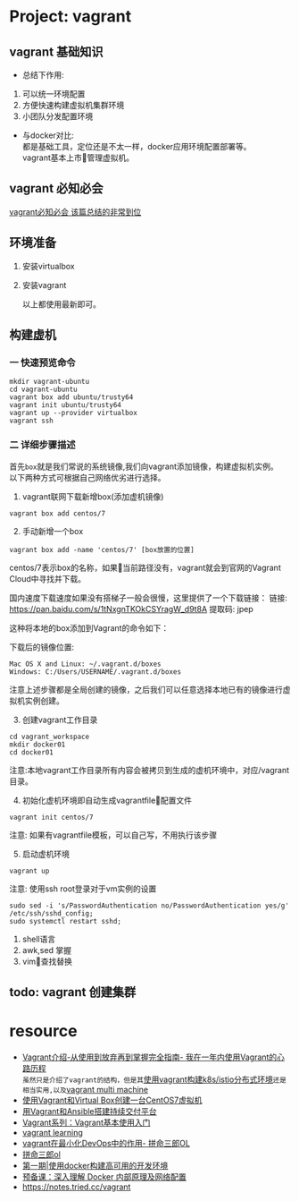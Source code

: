 # Project: vagrant
 ## vagrant 基础知识
- 总结下作用:   
 1. 可以统一环境配置
 2. 方便快速构建虚拟机集群环境
 3. 小团队分发配置环境  

- 与docker对比:   
都是基础工具，定位还是不太一样，docker应用环境配置部署等。  
vagrant基本上市管理虚拟机。  
## vagrant 必知必会
[vagrant必知必会 该篇总结的非常到位](https://notes.tried.cc/vagrant)  

## 环境准备
1. 安装virtualbox  
2. 安装vagrant  

   以上都使用最新即可。

## 构建虚机

### 一 快速预览命令
```
mkdir vagrant-ubuntu
cd vagrant-ubuntu
vagrant box add ubuntu/trusty64
vagrant init ubuntu/trusty64
vagrant up --provider virtualbox
vagrant ssh
```

### 二 详细步骤描述
首先`box`就是我们常说的系统镜像,我们向vagrant添加镜像，构建虚拟机实例。   
以下两种方式可根据自己网络优劣进行选择。  

1. vagrant联网下载新增box(添加虚机镜像)

```
vagrant box add centos/7
```
2. 手动新增一个box  

```
vagrant box add -name 'centos/7' [box放置的位置]
```

centos/7表示box的名称，如果当前路径没有，vagrant就会到官网的Vagrant Cloud中寻找并下载。

国内速度下载速度如果没有搭梯子一般会很慢，这里提供了一个下载链接： 
链接: https://pan.baidu.com/s/1tNxgnTKOkCSYragW_d9t8A 提取码: jpep 

这种将本地的box添加到Vagrant的命令如下：

下载后的镜像位置:  
```
Mac OS X and Linux: ~/.vagrant.d/boxes
Windows: C:/Users/USERNAME/.vagrant.d/boxes
```
注意上述步骤都是全局创建的镜像，之后我们可以任意选择本地已有的镜像进行虚拟机实例创建。  

3. 创建vagrant工作目录
```
cd vagrant_workspace
mkdir docker01
cd docker01
``` 
注意:本地vagrant工作目录所有内容会被拷贝到生成的虚机环境中，对应/vagrant目录。

4. 初始化虚机环境即自动生成vagrantfile配置文件  
```
vagrant init centos/7
```
注意: 如果有vagrantfile模板，可以自己写，不用执行该步骤  

5. 启动虚机环境
```
vagrant up
```

注意: 使用ssh root登录对于vm实例的设置 
```
sudo sed -i 's/PasswordAuthentication no/PasswordAuthentication yes/g' /etc/ssh/sshd_config;
sudo systemctl restart sshd;
```

1. shell语言
2. awk,sed 掌握
3. vim查找替换

 ## todo: vagrant 创建集群





# resource
- [Vagrant介绍-从使用到放弃再到掌握完全指南- 我在一年内使用Vagrant的心路历程](https://jimmysong.io/posts/vagrant-intro/)  
`虽然只是介绍了vagrant的结构，但是其`[使用vagrant构建k8s/istio分布式环境](https://github.com/rootsongjc/kubernetes-vagrant-centos-cluster)`还是相当实用,以及`[vagrant multi machine](https://www.vagrantup.com/docs/multi-machine/)` `
- [使用Vagrant和Virtual Box创建一台CentOS7虚拟机](https://blog.csdn.net/wang465745776/article/details/80720523) 
- [用Vagrant和Ansible搭建持续交付平台](https://www.linuxidc.com/Linux/2018-04/151775.htm)  
- [Vagrant系列：Vagrant基本使用入门](https://www.linuxidc.com/Linux/2018-04/151772.htm)  
- [vagrant learning](https://github.com/whorusq/vagrant-learning) 
- [vagrant在最小化DevOps中的作用- 拼命三郎OL](https://studygolang.com/articles/16329?fr=sidebar)  
- [拼命三郎ol](https://www.jianshu.com/u/1d7a72cd4230)  
- [第一期|使用docker构建高可用的开发环境](https://segmentfault.com/l/1500000011347031)  
- [预备课：深入理解 Docker 内部原理及网络配置](https://segmentfault.com/l/1500000011347031)  
- https://notes.tried.cc/vagrant 
